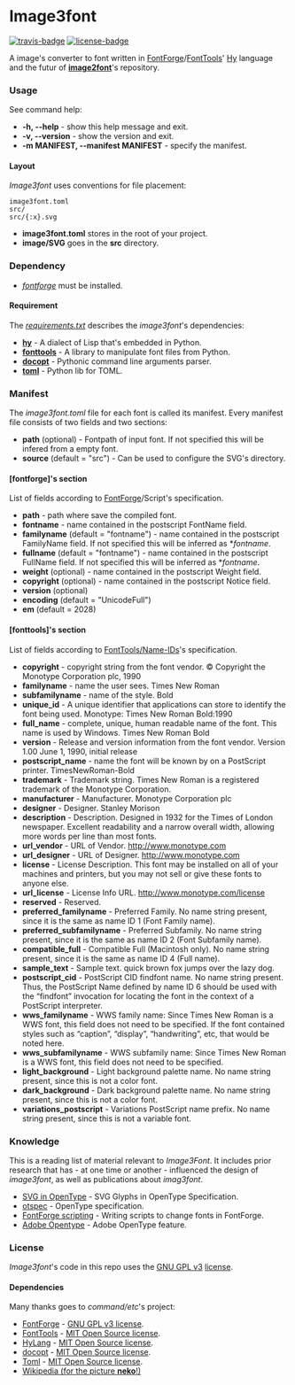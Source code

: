 # Image3font
[![travis-badge][]][travis] [![license-badge][]][license]

A image's converter to font written in [FontForge](https://github.com/fontforge/fontforge)/[FontTools](https://github.com/fonttools/fonttools)' [Hy](https://github.com/hylang/hy) language and the futur of [**image2font**](https://github.com/limaconoob/Image2font/)'s repository.

[travis-badge]: https://travis-ci.org/adjivas/Image3font.svg?branch=master&style=flat
[travis]: https://travis-ci.org/adjivas/Image3font
[license-badge]: http://img.shields.io/badge/license-GPLv3-blue.svg?style=flat-square
[license]: https://github.com/limaconoob/Image2font/blob/master/LICENSE

### Usage
See command help:
* **-h, --help** - show this help message and exit.
* **-v, --version** - show the version and exit.
* **-m MANIFEST, --manifest MANIFEST** - specify the manifest.

#### Layout
*Image3font* uses conventions for file placement:
```
image3font.toml
src/
src/{:x}.svg
```
<!-- src/{:x}-.svg (need the wand dependency) -->

* **image3font.toml** stores in the root of your project.
* **image/SVG** goes in the **src** directory.

### Dependency
* [*fontforge*](https://github.com/fontforge/fontforge) must be installed.
#### Requirement
The [*requirements.txt*](requirements.txt) describes the *image3font*'s dependencies:
* [**hy**](https://github.com/hylang/hy) - A dialect of Lisp that's embedded in Python.
* [**fonttools**](https://github.com/fonttools/fonttools) - A library to manipulate font files from Python.
* [**docopt**](https://github.com/docopt/docopt) - Pythonic command line arguments parser.
* [**toml**](https://github.com/uiri/toml) - Python lib for TOML.

<!--
The [*requirements-wand.txt*](requirements-wand.txt) is optional, that needed to extract a sub-rectangle from an *image/SVG*:
* [**wand**](https://github.com/dahlia/wand) - The ctypes-based simple [**ImageMagick**](https://github.com/ImageMagick/ImageMagick) binding for Python (tested on imagemagick6 6.9.9.33-1).
-->

### Manifest
The *image3font.toml* file for each font is called its manifest. Every manifest file consists of two fields and two sections:
* **path** (optional) - Fontpath of input font. If not specified this will be infered from a empty font.
* **source** (default = "src") - Can be used to configure the SVG's directory.
#### [fontforge]'s section
List of fields according to [FontForge](https://fontforge.github.io/en-US/documentation/scripting/native)/Script's specification.
* **path** - path where save the compiled font.
* **fontname** - name contained in the postscript FontName field.
* **familyname** (default = "fontname") - name contained in the postscript FamilyName field. If not specified this will be inferred as **fontname*.
* **fullname** (default = "fontname") - name contained in the postscript FullName field. If not specified this will be inferred as **fontname*.
* **weight** (optional) - name contained in the postscript Weight field.
* **copyright** (optional) - name contained in the postscript Notice field.
* **version** (optional)
* **encoding** (default = "UnicodeFull")
* **em** (default = 2028)
#### [fonttools]'s section
List of fields according to [FontTools/Name-IDs](https://www.microsoft.com/typography/otspec/name.htm#nameIDs)'s specification.
* **copyright** - copyright string from the font vendor. © Copyright the Monotype Corporation plc, 1990
* **familyname** - name the user sees. Times New Roman
* **subfamilyname** - name of the style. Bold
* **unique_id** - A unique identifier that applications can store to identify the font being used. Monotype: Times New Roman Bold:1990
* **full_name** - complete, unique, human readable name of the font. This name is used by Windows. Times New Roman Bold
* **version** - Release and version information from the font vendor. Version 1.00 June 1, 1990, initial release
* **postscript_name** - name the font will be known by on a PostScript printer. TimesNewRoman-Bold
* **trademark** - Trademark string. Times New Roman is a registered trademark of the Monotype Corporation.
* **manufacturer** - Manufacturer. Monotype Corporation plc
* **designer** - Designer. Stanley Morison
* **description** - Description. Designed in 1932 for the Times of London newspaper. Excellent readability and a narrow overall width, allowing more words per line than most fonts.
* **url_vendor** - URL of Vendor. http://www.monotype.com
* **url_designer** - URL of Designer. http://www.monotype.com
* **license** - License Description. This font may be installed on all of your machines and printers, but you may not sell or give these fonts to anyone else.
* **url_license** - License Info URL. http://www.monotype.com/license
* **reserved** - Reserved.
* **preferred_familyname** - Preferred Family. No name string present, since it is the same as name ID 1 (Font Family name).
* **preferred_subfamilyname** - Preferred Subfamily. No name string present, since it is the same as name ID 2 (Font Subfamily name).
* **compatible_full** - Compatible Full (Macintosh only). No name string present, since it is the same as name ID 4 (Full name).
* **sample_text** - Sample text. quick brown fox jumps over the lazy dog.
* **postscript_cid** - PostScript CID findfont name. No name string present. Thus, the PostScript Name defined by name ID 6 should be used with the “findfont” invocation for locating the font in the context of a PostScript interpreter.
* **wws_familyname** - WWS family name: Since Times New Roman is a WWS font, this field does not need to be specified. If the font contained styles such as “caption”, “display”, “handwriting”, etc, that would be noted here.
* **wws_subfamilyname** - WWS subfamily name: Since Times New Roman is a WWS font, this field does not need to be specified.
* **light_background** - Light background palette name. No name string present, since this is not a color font.
* **dark_background** - Dark background palette name. No name string present, since this is not a color font.
* **variations_postscript** - Variations PostScript name prefix. No name string present, since this is not a variable font.

### Knowledge
This is a reading list of material relevant to *Image3Font*. It includes prior research that has - at one time or another - influenced the design of *image3font*, as well as publications about *imag3font*.
* [SVG in OpenType](https://www.w3.org/2013/10/SVG_in_OpenType) - SVG Glyphs in OpenType Specification.
* [otspec](https://www.microsoft.com/typography/otspec) - OpenType specification.
* [FontForge scripting](https://fontforge.github.io/en-US/documentation/scripting/native) - Writing scripts to change fonts in FontForge.
* [Adobe Opentype](http://www.adobe.com/devnet/opentype/afdko/topic_feature_file_syntax.html) - Adobe OpenType feature.

### License
*Image3font*'s code in this repo uses the [GNU GPL v3](http://www.gnu.org/licenses/gpl-3.0.html) [license](https://raw.githubusercontent.com/adjivas/Image3font/master/LICENSE).

#### Dependencies
Many thanks goes to *command/etc*'s project:
* [FontForge](https://github.com/fontforge/fontforge) - [GNU GPL v3 license](https://github.com/fontforge/fontforge/blob/master/LICENSE).
* [FontTools](https://github.com/fonttools/fonttools) - [MIT Open Source license](https://github.com/fonttools/fonttools/blob/master/LICENSE).
* [HyLang](https://github.com/hylang/hy) - [MIT Open Source license](https://github.com/hylang/hy/blob/master/LICENSE).
* [docopt](https://github.com/docopt/docopt) - [MIT Open Source license](https://github.com/docopt/docopt/blob/master/LICENSE-MIT).
* [Toml](https://github.com/uiri/toml) - [MIT Open Source license](https://github.com/uiri/toml/blob/master/LICENSE).
* [Wikipedia (for the picture **neko**!)](https://en.wikipedia.org/wiki/Catgirl)
<!-- * [Wand](https://github.com/dahlia/wand) - [MIT Open Source license](https://github.com/dahlia/wand/blob/master/LICENSE). -->
